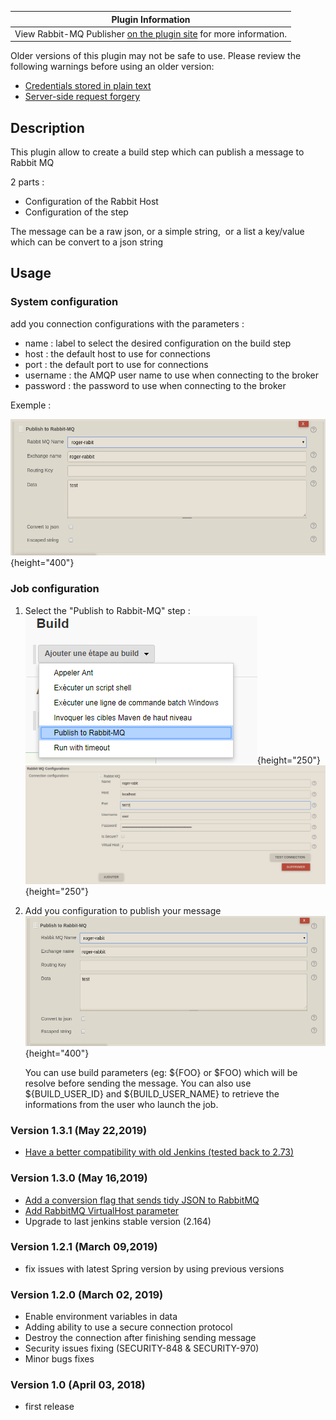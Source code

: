 | Plugin Information                                                                                                 |
|--------------------------------------------------------------------------------------------------------------------|
| View Rabbit-MQ Publisher [on the plugin site](https://plugins.jenkins.io/rabbitmq-publisher) for more information. |

Older versions of this plugin may not be safe to use. Please review the
following warnings before using an older version:

-   [Credentials stored in plain
    text](https://jenkins.io/security/advisory/2019-03-06/#SECURITY-848)
-   [Server-side request
    forgery](https://jenkins.io/security/advisory/2019-03-06/#SECURITY-970)

## Description

This plugin allow to create a build step which can publish a message to
Rabbit MQ

2 parts :

-   Configuration of the Rabbit Host
-   Configuration of the step

The message can be a raw json, or a simple string,  or a list a
key/value which can be convert to a json string

## Usage

### System configuration

add you connection configurations with the parameters :

-   name : label to select the desired configuration on the build step
-   host : the default host to use for connections
-   port : the default port to use for connections
-   username : the AMQP user name to use when connecting to the broker
-   password : the password to use when connecting to the broker

Exemple : 

![](docs/images/conf_job-1.3.0.png){height="400"}

### Job configuration

1.  Select the "Publish to Rabbit-MQ" step :  
    ![](docs/images/image2018-4-3_12:4:40.png){height="250"}![](docs/images/conf_system_1.3.0.png){height="250"}
2.  Add you configuration to publish your message   
    ![](docs/images/conf_job-1.3.0.png){height="400"}  
      
    You can use build parameters (eg: ${FOO} or $FOO) which will be
    resolve before sending the message. You can also use
    ${BUILD\_USER\_ID} and ${BUILD\_USER\_NAME} to retrieve the
    informations from the user who launch the job.

### Version 1.3.1 (May 22,2019)

-   [Have a better compatibility with old Jenkins (tested back to
    2.73)](https://github.com/jenkinsci/rabbitmq-publisher-plugin/pull/7)

### Version 1.3.0 (May 16,2019)

-   [Add a conversion flag that sends tidy JSON to
    RabbitMQ](https://github.com/jenkinsci/rabbitmq-publisher-plugin/pull/5)
-   [Add RabbitMQ VirtualHost
    parameter](https://github.com/jenkinsci/rabbitmq-publisher-plugin/pull/6)
-   Upgrade to last jenkins stable version (2.164)

### Version 1.2.1 (March 09,2019)

-   fix issues with latest Spring version by using previous versions

### Version 1.2.0 (March 02, 2019)

-   Enable environment variables in data  
-   Adding ability to use a secure connection protocol
-   Destroy the connection after finishing sending message
-   Security issues fixing (SECURITY-848 & SECURITY-970)
-   Minor bugs fixes

### Version 1.0 (April 03, 2018)

-   first release

  
